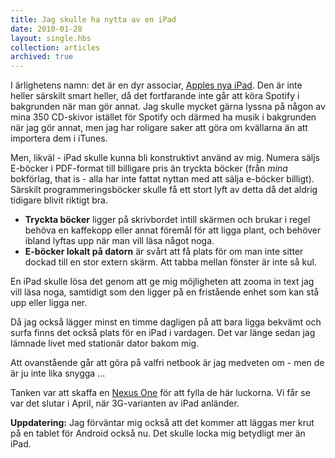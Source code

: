```yaml
---
title: Jag skulle ha nytta av en iPad
date: 2010-01-28
layout: single.hbs
collection: articles
archived: true
---
```

I ärlighetens namn: det är en dyr associar, [Apples nya
iPad](http://www.apple.com/ipad/). Den är inte heller särskilt smart
heller, då det fortfarande inte går att köra Spotify i bakgrunden när
man gör annat. Jag skulle mycket gärna lyssna på någon av mina 350
CD-skivor istället för Spotify och därmed ha musik i bakgrunden när jag
gör annat, men jag har roligare saker att göra om kvällarna än att
importera dem i iTunes.

Men, likväl - iPad skulle kunna bli konstruktivt använd av mig. Numera
säljs E-böcker i PDF-format till billigare pris än tryckta böcker (från
*mina* bokförlag, that is - alla har inte fattat nyttan med att sälja
e-böcker billigt). Särskilt programmeringsböcker skulle få ett stort
lyft av detta då det aldrig tidigare blivit riktigt bra.

-   **Tryckta böcker** ligger på skrivbordet intill skärmen och brukar i
    regel behöva en kaffekopp eller annat föremål för att ligga plant,
    och behöver ibland lyftas upp när man vill läsa något noga.
-   **E-böcker lokalt på datorn** är svårt att få plats för om man inte
    sitter dockad till en stor extern skärm. Att tabba mellan fönster är
    inte så kul.

En iPad skulle lösa det genom att ge mig möjligheten att zooma in text
jag vill läsa noga, samtidigt som den ligger på en fristående enhet som
kan stå upp eller ligga ner.

Då jag också lägger minst en timme dagligen på att bara ligga bekvämt
och surfa finns det också plats för en iPad i vardagen. Det var länge
sedan jag lämnade livet med stationär dator bakom mig.

Att ovanstående går att göra på valfri netbook är jag medveten om - men
de är ju inte lika snygga \...

Tanken var att skaffa en [Nexus One](http://google.com/phone) för att
fylla de här luckorna. Vi får se var det slutar i April, när
3G-varianten av iPad anländer.

**Uppdatering:** Jag förväntar mig också att det kommer att läggas mer
krut på en tablet för Android också nu. Det skulle locka mig betydligt
mer än iPad.